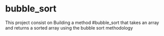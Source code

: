 # bubble_sort
This project consist on Building a method #bubble_sort that takes an array and returns a sorted array using the bubble sort methodology
